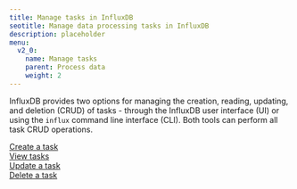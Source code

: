 ```yaml
---
title: Manage tasks in InfluxDB
seotitle: Manage data processing tasks in InfluxDB
description: placeholder
menu:
  v2_0:
    name: Manage tasks
    parent: Process data
    weight: 2
---
```


InfluxDB provides two options for managing the creation, reading, updating, and deletion (CRUD) of tasks -
through the InfluxDB user interface (UI) or using the `influx` command line interface (CLI).
Both tools can perform all task CRUD operations.

[Create a task](/v2.0/process-data/manage-tasks/create-task)  
[View tasks](/v2.0/process-data/manage-tasks/view-tasks)  
[Update a task](/v2.0/process-data/manage-tasks/update-task)  
[Delete a task](/v2.0/process-data/manage-tasks/delete-task)  
